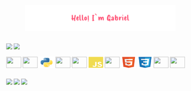 <p align="center"><img width="80%" alt="Hello, I'm Gabriel!"src="./assets/readme-header.png" /></a></p>

<br />


<div>
    <img height="180em" src="https://github-readme-stats.vercel.app/api?username=gabriellopes1010&show_icons=true&theme=tokyonight&count_private=true"/>
    <img height="180em" src="https://github-readme-stats.vercel.app/api/top-langs/?username=gabriellopes1010&layout=compact&langs_count=7&theme=tokyonight&count_private=true"/>
</div>


<div> 
    <style="display: inline_block"><br>
    <img align="center" height="30" width="40" src="https://cdn.jsdelivr.net/gh/devicons/devicon@latest/icons/linux/linux-original.svg">
    <img align="center" height="30" width="40" src="https://cdn.jsdelivr.net/gh/devicons/devicon@latest/icons/docker/docker-original.svg"">
    <img align="center" height="30" width="40" src="https://raw.githubusercontent.com/devicons/devicon/master/icons/python/python-original.svg"> 
    <img align="center" height="30" width="40" src="https://cdn.jsdelivr.net/gh/devicons/devicon@latest/icons/fastapi/fastapi-original.svg" />
    <img align="center" height="30" width="40" src="https://cdn.jsdelivr.net/gh/devicons/devicon@latest/icons/nodejs/nodejs-plain-wordmark.svg">
    <img align="center" height="30" width="40" src="https://raw.githubusercontent.com/devicons/devicon/master/icons/javascript/javascript-plain.svg">
    <img align="center" height="30" width="40" src="https://cdn.jsdelivr.net/gh/devicons/devicon@latest/icons/typescript/typescript-plain.svg">
    <img align="center" height="30" width="40" src="https://raw.githubusercontent.com/devicons/devicon/master/icons/html5/html5-original.svg">
    <img align="center" height="30" width="40" src="https://raw.githubusercontent.com/devicons/devicon/master/icons/css3/css3-original.svg">
    <img align="center" height="30" width="40" src="https://cdn.jsdelivr.net/gh/devicons/devicon@latest/icons/postman/postman-plain.svg">
    <img align="center" height="30" width="40" src="https://cdn.jsdelivr.net/gh/devicons/devicon@latest/icons/insomnia/insomnia-original.svg" />

          
          

  

    
</div>

##

<div> 
  <a href="https://instagram.com/gabriellopes_s" target="_blank"><img src="https://img.shields.io/badge/-Instagram-%23E4405F?style=for-the-badge&logo=instagram&logoColor=white" target="_blank"></a>
  <a href = "mailto:gabriellopes1010@gmail.com"><img src="https://img.shields.io/badge/-Gmail-%23333?style=for-the-badge&logo=gmail&logoColor=white" target="_blank"></a>
  <a href="https://www.linkedin.com/in/gabriellopes1010" target="_blank"><img src="https://img.shields.io/badge/-LinkedIn-%230077B5?style=for-the-badge&logo=linkedin&logoColor=white" target="_blank"></a> 
  
</div>
